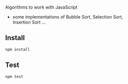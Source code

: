 Algorithms to work with JavaScript

- some implementations of Bubble Sort, Selection Sort, <br />
Insertion Sort ...

## Install
```bash
npm install

```

## Test
```bash
npm test

```
